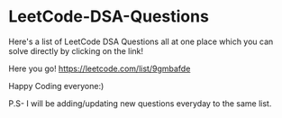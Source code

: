 # LeetCode-DSA-Questions

Here's a list of LeetCode DSA Questions all at one place which you can solve directly by clicking on the link!


Here you go!
https://leetcode.com/list/9gmbafde


Happy Coding everyone:)


P.S- I will be adding/updating new questions everyday to the same list.
